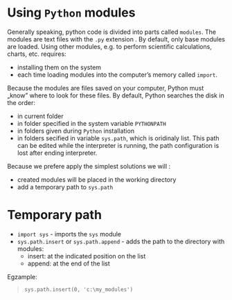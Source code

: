 # Using `Python` modules

Generally speaking, python code is divided into parts called `modules`. The modules are text files with the `.py` extension . By default, only base modules are loaded. Using other modules, e.g. to perform scientific calculations, charts, etc. requires:

  - installing them on the system
  - each time loading modules into the computer’s memory called `import`.  

Because the modules are files saved on your computer, Python must „know” where to look for these files. By
default, Python searches the disk in the order:  

  - in current folder
  - in folder specified in the system variable `PYTHONPATH`
  - in folders given during `Python` installation
  - in folders secified in variable `sys.path`, which is oridinaly list. This path can be edited while the interpreter
is running, the path configuration is lost after ending interpreter.


Because we prefere apply the simplest solutions we will :  

  - created modules will be placed in the working directory
  - add a temporary path to `sys.path`


# Temporary path

 - `import sys` - imports the `sys` module
 - `sys.path.insert` or `sys.path.append` - adds the path to the directory with modules:
   * insert: at the indicated position on the list
   * append: at the end of the list

Egzample:

 >`sys.path.insert(0, 'c:\my_modules')`

